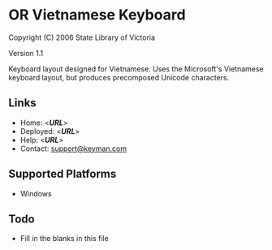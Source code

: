 OR Vietnamese Keyboard
=====================

Copyright (C) 2006 State Library of Victoria

Version 1.1

Keyboard layout designed for Vietnamese.
Uses the Microsoft's Vietnamese keyboard layout,
but produces precomposed Unicode characters.

Links
-----

 * Home:     <___URL___>
 * Deployed: <___URL___>
 * Help:     <___URL___>
 * Contact:  <support@keyman.com>

Supported Platforms
-------------------
 * Windows

Todo
----

 * Fill in the blanks in this file